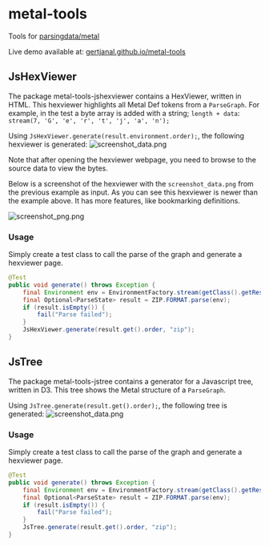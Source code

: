 # metal-tools
Tools for [parsingdata/metal](https://github.com/parsingdata/metal)

Live demo available at: [gertjanal.github.io/metal-tools](https://gertjanal.github.io/metal-tools)

## JsHexViewer
The package metal-tools-jshexviewer contains a HexViewer, written in HTML.
This hexviewer highlights all Metal Def tokens from a `ParseGraph`. For example, in the test a byte array is added with a string;
`length + data`: `stream(7, 'G', 'e', 'r', 't', 'j', 'a', 'n');`

Using `JsHexViewer.generate(result.environment.order);`, the following hexviewer is generated:
![screenshot_data.png](https://raw.githubusercontent.com/gertjanal/metal-tools/master/metal-tools-jshexviewer/src/test/resources/screenshot_data.png)

Note that after opening the hexviewer webpage, you need to browse to the source data to view the bytes.

Below is a screenshot of the hexviewer with the `screenshot_data.png` from the previous example as input. As you can see this hexviewer is newer than the example above. It has more features, like bookmarking definitions.

![screenshot_png.png](https://raw.githubusercontent.com/gertjanal/metal-tools/master/metal-tools-jshexviewer/src/test/resources/screenshot_png.png)

### Usage
Simply create a test class to call the parse of the graph and generate a hexviewer page.

```java
@Test
public void generate() throws Exception {
    final Environment env = EnvironmentFactory.stream(getClass().getResource("/data.zip").toURI());
    final Optional<ParseState> result = ZIP.FORMAT.parse(env);
    if (result.isEmpty()) {
        fail("Parse failed");
    }
    JsHexViewer.generate(result.get().order, "zip");
}
```

## JsTree
The package metal-tools-jstree contains a generator for a Javascript tree, written in D3.
This tree shows the Metal structure of a `ParseGraph`.

Using `JsTree.generate(result.get().order);`, the following tree is generated:
![screenshot_data.png](https://raw.githubusercontent.com/gertjanal/metal-tools/master/metal-tools-jstree/src/test/resources/screenshot.png)

### Usage
Simply create a test class to call the parse of the graph and generate a hexviewer page.

```java
@Test
public void generate() throws Exception {
    final Environment env = EnvironmentFactory.stream(getClass().getResource("/data.zip").toURI());
    final Optional<ParseState> result = ZIP.FORMAT.parse(env);
    if (result.isEmpty()) {
        fail("Parse failed");
    }
    JsTree.generate(result.get().order, "zip");
}
```